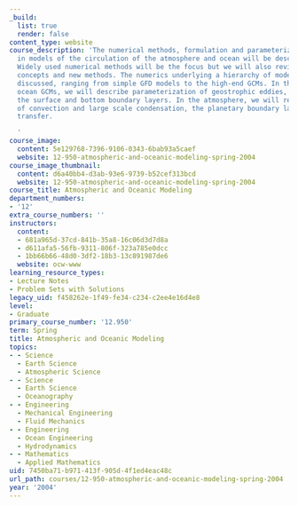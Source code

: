 ```yaml
---
_build:
  list: true
  render: false
content_type: website
course_description: 'The numerical methods, formulation and parameterizations used
  in models of the circulation of the atmosphere and ocean will be described in detail.
  Widely used numerical methods will be the focus but we will also review emerging
  concepts and new methods. The numerics underlying a hierarchy of models will be
  discussed, ranging from simple GFD models to the high-end GCMs. In the context of
  ocean GCMs, we will describe parameterization of geostrophic eddies, mixing and
  the surface and bottom boundary layers. In the atmosphere, we will review parameterizations
  of convection and large scale condensation, the planetary boundary layer and radiative
  transfer.

  '
course_image:
  content: 5e129768-7396-9106-0343-6bab93a5caef
  website: 12-950-atmospheric-and-oceanic-modeling-spring-2004
course_image_thumbnail:
  content: d6a40bb4-d3ab-93e6-9739-b52cef313bcd
  website: 12-950-atmospheric-and-oceanic-modeling-spring-2004
course_title: Atmospheric and Oceanic Modeling
department_numbers:
- '12'
extra_course_numbers: ''
instructors:
  content:
  - 681a965d-37cd-841b-35a8-16c06d3d7d8a
  - d611afa5-56fb-9311-806f-323a785e0dcc
  - 1bb66b66-48d0-3df2-18b3-13c891987de6
  website: ocw-www
learning_resource_types:
- Lecture Notes
- Problem Sets with Solutions
legacy_uid: f458262e-1f49-fe34-c234-c2ee4e16d4e8
level:
- Graduate
primary_course_number: '12.950'
term: Spring
title: Atmospheric and Oceanic Modeling
topics:
- - Science
  - Earth Science
  - Atmospheric Science
- - Science
  - Earth Science
  - Oceanography
- - Engineering
  - Mechanical Engineering
  - Fluid Mechanics
- - Engineering
  - Ocean Engineering
  - Hydrodynamics
- - Mathematics
  - Applied Mathematics
uid: 7450ba71-b971-413f-905d-4f1ed4eac48c
url_path: courses/12-950-atmospheric-and-oceanic-modeling-spring-2004
year: '2004'
---
```

